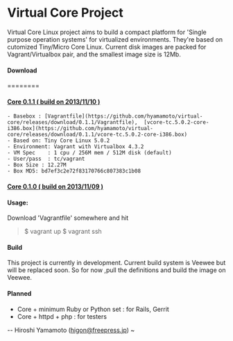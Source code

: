 Virtual Core Project
====================

Virtual Core Linux project aims to build a compact 
platform for 'Single purpose operation systems' for
virtualized environments. They're based on cutomized
Tiny/Micro Core Linux. Current disk images are packed
for Vagrant/Virtualbox pair, and the smallest image
size is 12Mb. 


#### Download
========

#### [**Core** 0.1.1 ( build on 2013/11/10 )](https://github.com/hyamamoto/virtual-core/releases/tag/0.1.1)  
    - Basebox : [Vagrantfile](https://github.com/hyamamoto/virtual-core/releases/download/0.1.1/Vagrantfile),  [vcore-tc.5.0.2-core-i386.box](https://github.com/hyamamoto/virtual-core/releases/download/0.1.1/vcore-tc.5.0.2-core-i386.box) 
    - Based on: Tiny Core Linux 5.0.2 
    - Environment: Vagrant with Virtualbox 4.3.2 
    - VM Spec    : 1 cpu / 256M mem / 512M disk (default) 
    - User/pass  : tc/vagrant 
    - Box Size : 12.27M 
    - Box MD5: bd7ef3c2e72f83170766c807383c1b08 

#### [**Core** 0.1.0 ( build on 2013/11/09 )](https://github.com/hyamamoto/virtual-core/releases/tag/0.1.0)  


#### Usage:

Download 'Vagrantfile' somewhere and hit
> $ vagrant up 
> $ vagrant ssh 


#### Build

This project is currently in development.  Current build system is
Veewee but will be replaced soon. So for now ,pull the definitions
and build the image on Veewee.


#### Planned

* Core + minimum Ruby or Python set : for Rails, Gerrit
* Core + httpd + php : for testers

--
Hiroshi Yamamoto (higon@freepress.jp)
~

